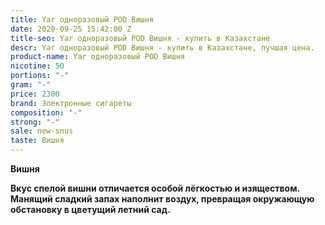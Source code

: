 ```yaml
---
title: Yar одноразовый POD Вишня
date: 2020-09-25 15:42:00 Z
title-seo: Yar одноразовый POD Вишня - купить в Казахстане
descr: Yar одноразовый POD Вишня - купить в Казахстане, лучшая цена.
product-name: Yar одноразовый POD Вишня
nicotine: 50
portions: "-"
gram: "-"
price: 2300
brand: Электронные сигареты
composition: "-"
strong: "-"
sale: new-snus
taste: Вишня
---
```


**Вишня**


**Вкус спелой вишни отличается особой лёгкостью и изяществом. Манящий сладкий запах наполнит воздух, превращая окружающую обстановку в цветущий летний сад.**